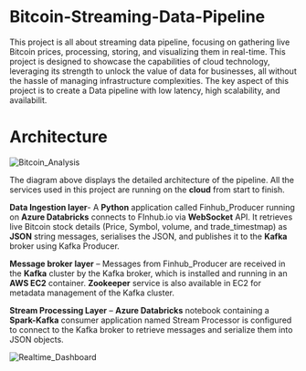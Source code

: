 # Bitcoin-Streaming-Data-Pipeline

This project is all about streaming data pipeline, focusing on gathering live Bitcoin prices, processing, storing, and visualizing them in real-time. This project is designed to showcase the capabilities of cloud technology, leveraging its strength to unlock the value of data for businesses, all without the hassle of managing infrastructure complexities. The key aspect of this project is to create a Data pipeline with low latency, high scalability, and availabilit.

# Architecture
![Bitcoin_Analysis](https://github.com/MdAhmedKhan/Bitcoin_Streaming-Data-Pipeline/assets/47691372/0e2c4155-edd7-4e69-b622-fa161fa747c9)

The diagram above displays the detailed architecture of the pipeline.
All the services used in this project are running on the **cloud** from start to finish.

**Data Ingestion layer**- A **Python** application called Finhub_Producer running on **Azure Databricks** connects to FInhub.io via **WebSocket** API. It retrieves live Bitcoin stock details (Price, Symbol, volume, and trade_timestmap) as **JSON** string messages, serialises the JSON, and publishes it to the **Kafka** broker using Kafka Producer.

**Message broker layer** – Messages from Finhub_Producer are received in the **Kafka** cluster by the Kafka broker, which is installed and running in an **AWS EC2** container. **Zookeeper** service is also available in EC2 for metadata management of the Kafka cluster.

**Stream Processing Layer** – **Azure Databricks** notebook containing a **Spark-Kafka** consumer application named Stream Processor is configured to connect to the Kafka broker to retrieve messages and serialize them into JSON objects. 

![Realtime_Dashboard](https://github.com/MdAhmedKhan/Bitcoin_Real-time_analysis/assets/47691372/a5b62539-3bb5-4ac0-a75e-300f07c7dc0e)






